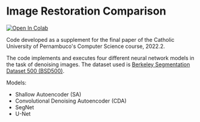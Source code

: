 # Image Restoration Comparison

[![Open In Colab](https://raw.githubusercontent.com/amrzv/awesome-colab-notebooks/main/images/colab.svg)](https://colab.research.google.com/drive/1a_V8JgDADzc4DnRziOVm9FWgQwrsLeOf)

Code developed as a supplement for the final paper of the Catholic University of Pernambuco's Computer Science course, 2022.2.

The code implements and executes four different neural network models in the task of denoising images. The dataset used is [Berkeley Segmentation Dataset 500 (BSD500)](https://www2.eecs.berkeley.edu/Research/Projects/CS/vision/grouping/resources.html).

Models:
- Shallow Autoencoder (SA)
- Convolutional Denoising Autoencoder (CDA)
- SegNet
- U-Net
